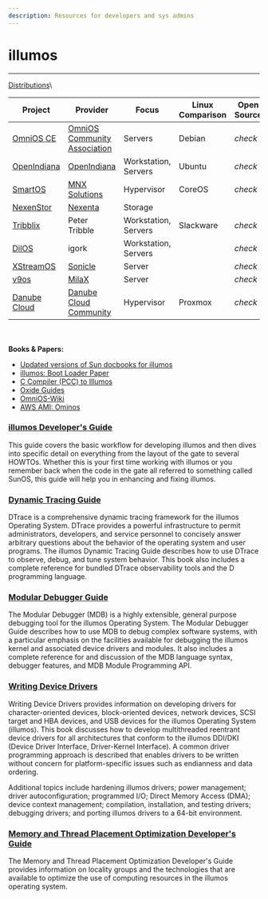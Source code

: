 ```yaml
---
description: Resources for developers and sys admins
---
```


# illumos

***

[Distributions](https://illumos.org/docs/about/distro/)\


| Project                                        | Provider                                                         | Focus                | Linux Comparison | Open Source | Packaging                            | x86     | SPARC   | KVM     | LX      |
| ---------------------------------------------- | ---------------------------------------------------------------- | -------------------- | ---------------- | ----------- | ------------------------------------ | ------- | ------- | ------- | ------- |
| [OmniOS CE](https://www.omniosce.org/)         | [OmniOS Community Association](https://omniosce.org/about/about) | Servers              | Debian           | _check_     | IPS                                  | _check_ |         | _check_ | _check_ |
| [OpenIndiana](https://www.openindiana.org/)    | [OpenIndiana](https://www.openindiana.org/)                      | Workstation, Servers | Ubuntu           | _check_     | IPS                                  | _check_ |         | _check_ |         |
| [SmartOS](https://smartos.org/)                | [MNX Solutions](https://mnxsolutions.com/)                       | Hypervisor           | CoreOS           | _check_     | [pkgsrc](https://pkgsrc.joyent.com/) | _check_ |         | _check_ | _check_ |
| [NexenStor](https://community.nexenta.com/s/)  | [Nexenta](https://nexenta.com/)                                  | Storage              |                  |             | APT                                  | _check_ |         |         |         |
| [Tribblix](http://www.tribblix.org/)           | Peter Tribble                                                    | Workstation, Servers | Slackware        | _check_     | SVR4                                 | _check_ | _check_ |         | _check_ |
| [DilOS](http://www.dilos.org/)                 | igork                                                            | Workstation, Servers |                  | _check_     | APT                                  | _check_ | _check_ | _check_ | _check_ |
| [XStreamOS](http://www.sonicle.com/xstreamos/) | [Sonicle](http://www.sonicle.com/)                               | Server               |                  | _check_     |                                      | _check_ |         |         |         |
| [v9os](http://www.milax.fi/v9os.html)          | [MilaX](http://www.milax.fi/)                                    | Server               |                  | _check_     | IPS                                  |         | _check_ |         |         |
| [Danube Cloud](https://danube.cloud/)          | [Danube Cloud Community](https://github.com/erigones/esdc-ce)    | Hypervisor           | Proxmox          | _check_     | [pkgsrc](https://pkgsrc.joyent.com/) | _check_ |         |         |         |

\
\
**Books & Papers:**

* [Updated versions of Sun docbooks for illumos](https://github.com/illumos/illumos-docbooks)
* [illumos: Boot Loader Paper](https://s3.amazonaws.com/dev.univrs.io/books/illumos\_Boot\_Loader.pdf)
* [C Compiler (PCC) to Illumos](https://briancallahan.net/blog/20230705.html)
* [Oxide Guides](https://docs.oxide.computer/guides/introduction)
* [OmniOS-Wiki](https://github.com/omniosorg/omnios-wiki)
* [AWS AMI: Ominos](https://ardeshir.io/omnios)

### [illumos Developer's Guide](https://illumos.org/books/dev/)

This guide covers the basic workflow for developing illumos and then dives into specific detail on everything from the layout of the gate to several HOWTOs. Whether this is your first time working with illumos or you remember back when the code in the gate all referred to something called SunOS, this guide will help you in enhancing and fixing illumos.

### [Dynamic Tracing Guide](https://illumos.org/books/dtrace/)

DTrace is a comprehensive dynamic tracing framework for the illumos Operating System. DTrace provides a powerful infrastructure to permit administrators, developers, and service personnel to concisely answer arbitrary questions about the behavior of the operating system and user programs. The illumos Dynamic Tracing Guide describes how to use DTrace to observe, debug, and tune system behavior. This book also includes a complete reference for bundled DTrace observability tools and the D programming language.

### [Modular Debugger Guide](https://illumos.org/books/mdb/)

The Modular Debugger (MDB) is a highly extensible, general purpose debugging tool for the illumos Operating System. The Modular Debugger Guide describes how to use MDB to debug complex software systems, with a particular emphasis on the facilities available for debugging the illumos kernel and associated device drivers and modules. It also includes a complete reference for and discussion of the MDB language syntax, debugger features, and MDB Module Programming API.

### [Writing Device Drivers](https://illumos.org/books/wdd/)

Writing Device Drivers provides information on developing drivers for character-oriented devices, block-oriented devices, network devices, SCSI target and HBA devices, and USB devices for the illumos Operating System (illumos). This book discusses how to develop multithreaded reentrant device drivers for all architectures that conform to the illumos DDI/DKI (Device Driver Interface, Driver-Kernel Interface). A common driver programming approach is described that enables drivers to be written without concern for platform-specific issues such as endianness and data ordering.

Additional topics include hardening illumos drivers; power management; driver autoconfiguration; programmed I/O; Direct Memory Access (DMA); device context management; compilation, installation, and testing drivers; debugging drivers; and porting illumos drivers to a 64-bit environment.

### [Memory and Thread Placement Optimization Developer's Guide](https://illumos.org/books/lgrps/)

The Memory and Thread Placement Optimization Developer's Guide provides information on locality groups and the technologies that are available to optimize the use of computing resources in the illumos operating system.
